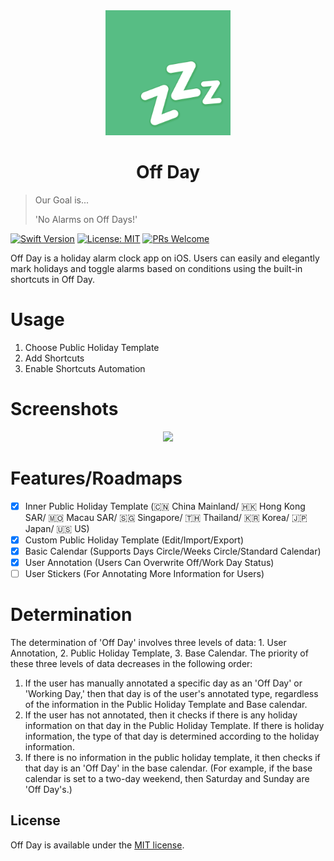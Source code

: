 <div align="center">
    <img src="Off Day/Assets.xcassets/AppIcon.appiconset/zzz.png" width=200 height=200>
    <h1>Off Day</h1>
</div>

> Our Goal is...
> 
> 'No Alarms on Off Days!'

[![Swift Version](https://img.shields.io/badge/swift-5.0-orange.svg)](https://swift.org/)
[![License: MIT](https://img.shields.io/badge/License-MIT-yellow.svg)](https://opensource.org/licenses/MIT)
[![PRs Welcome](https://img.shields.io/badge/PRs-welcome-brightgreen.svg?style=flat-square)](https://makeapullrequest.com)

Off Day is a holiday alarm clock app on iOS. Users can easily and elegantly mark holidays and toggle alarms based on conditions using the built-in shortcuts in Off Day.

# Usage

1. Choose Public Holiday Template
2. Add Shortcuts
3. Enable Shortcuts Automation

# Screenshots
<div align="center">
    <img src="https://i.v2ex.co/0SL75bVd.png">
</div>

# Features/Roadmaps

- [x] Inner Public Holiday Template (🇨🇳 China Mainland/ 🇭🇰 Hong Kong SAR/ 🇲🇴 Macau SAR/ 🇸🇬 Singapore/ 🇹🇭 Thailand/ 🇰🇷 Korea/ 🇯🇵 Japan/ 🇺🇸 US)
- [x] Custom Public Holiday Template (Edit/Import/Export)
- [x] Basic Calendar (Supports Days Circle/Weeks Circle/Standard Calendar)
- [x] User Annotation (Users Can Overwrite Off/Work Day Status)
- [ ] User Stickers (For Annotating More Information for Users)

# Determination

The determination of 'Off Day' involves three levels of data: 1. User Annotation, 2. Public Holiday Template, 3. Base Calendar. The priority of these three levels of data decreases in the following order:

1. If the user has manually annotated a specific day as an 'Off Day' or 'Working Day,' then that day is of the user's annotated type, regardless of the information in the Public Holiday Template and Base calendar.
2. If the user has not annotated, then it checks if there is any holiday information on that day in the Public Holiday Template. If there is holiday information, the type of that day is determined according to the holiday information.
3. If there is no information in the public holiday template, it then checks if that day is an 'Off Day' in the base calendar. (For example, if the base calendar is set to a two-day weekend, then Saturday and Sunday are 'Off Day's.)

## License

Off Day is available under the [MIT license](LICENSE).
